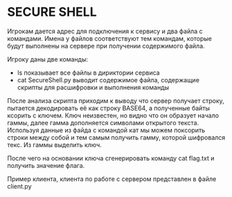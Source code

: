 # SECURE SHELL

Игрокам дается адрес для подключения к сервису и два файла с командами. Имена у файлов соответствуют тем командам, которые будут выполнены на сервере при получении содержимого файла.

Игроку даны две команды:
- ls показывает все файлы в дириктории сервиса
- cat SecureShell.py выводит содержимое файла, содержащие скрипты для расшифровки и выполнения команды

После анализа скрипта приходим к выводу что сервер получает строку, пытается декодировать её как строку BASE64, а полученные байты ксорить с ключем. Ключ неизвестен, но видно что он образует начало гаммы, далее гамма дополняется символами открытого текста. Используя данные из файда с командой кат мы можем поксорить строки между собой и тем самым получить гамму, которой шифровался текс. Из гаммы выделить ключ. 

После чего на основании ключа сгенерировать команду cat flag.txt и получить значение флага.

Пример клиента, клиента по работе с сервером представлен в файле client.py